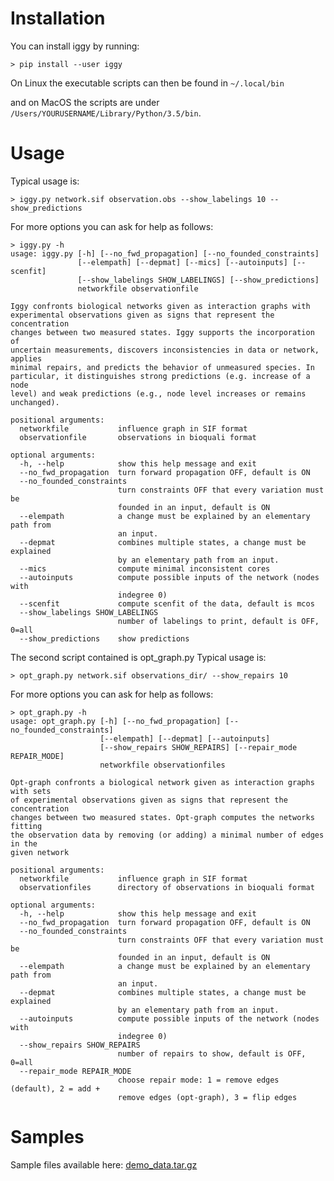 # Installation



You can install iggy by running:

    > pip install --user iggy

On Linux the executable scripts can then be found in `~/.local/bin`

and on MacOS the scripts are under `/Users/YOURUSERNAME/Library/Python/3.5/bin`.


# Usage


Typical usage is:

    > iggy.py network.sif observation.obs --show_labelings 10 --show_predictions

For more options you can ask for help as follows:

    > iggy.py -h
    usage: iggy.py [-h] [--no_fwd_propagation] [--no_founded_constraints]
                   [--elempath] [--depmat] [--mics] [--autoinputs] [--scenfit]
                   [--show_labelings SHOW_LABELINGS] [--show_predictions]
                   networkfile observationfile

    Iggy confronts biological networks given as interaction graphs with
    experimental observations given as signs that represent the concentration
    changes between two measured states. Iggy supports the incorporation of
    uncertain measurements, discovers inconsistencies in data or network, applies
    minimal repairs, and predicts the behavior of unmeasured species. In
    particular, it distinguishes strong predictions (e.g. increase of a node
    level) and weak predictions (e.g., node level increases or remains unchanged).

    positional arguments:
      networkfile           influence graph in SIF format
      observationfile       observations in bioquali format

    optional arguments:
      -h, --help            show this help message and exit
      --no_fwd_propagation  turn forward propagation OFF, default is ON
      --no_founded_constraints
                            turn constraints OFF that every variation must be
                            founded in an input, default is ON
      --elempath            a change must be explained by an elementary path from
                            an input.
      --depmat              combines multiple states, a change must be explained
                            by an elementary path from an input.
      --mics                compute minimal inconsistent cores
      --autoinputs          compute possible inputs of the network (nodes with
                            indegree 0)
      --scenfit             compute scenfit of the data, default is mcos
      --show_labelings SHOW_LABELINGS
                            number of labelings to print, default is OFF, 0=all
      --show_predictions    show predictions


The second script contained is opt_graph.py
Typical usage is:

    > opt_graph.py network.sif observations_dir/ --show_repairs 10

For more options you can ask for help as follows:

    > opt_graph.py -h
    usage: opt_graph.py [-h] [--no_fwd_propagation] [--no_founded_constraints]
                        [--elempath] [--depmat] [--autoinputs]
                        [--show_repairs SHOW_REPAIRS] [--repair_mode REPAIR_MODE]
                        networkfile observationfiles

    Opt-graph confronts a biological network given as interaction graphs with sets
    of experimental observations given as signs that represent the concentration
    changes between two measured states. Opt-graph computes the networks fitting
    the observation data by removing (or adding) a minimal number of edges in the
    given network

    positional arguments:
      networkfile           influence graph in SIF format
      observationfiles      directory of observations in bioquali format

    optional arguments:
      -h, --help            show this help message and exit
      --no_fwd_propagation  turn forward propagation OFF, default is ON
      --no_founded_constraints
                            turn constraints OFF that every variation must be
                            founded in an input, default is ON
      --elempath            a change must be explained by an elementary path from
                            an input.
      --depmat              combines multiple states, a change must be explained
                            by an elementary path from an input.
      --autoinputs          compute possible inputs of the network (nodes with
                            indegree 0)
      --show_repairs SHOW_REPAIRS
                            number of repairs to show, default is OFF, 0=all
      --repair_mode REPAIR_MODE
                            choose repair mode: 1 = remove edges (default), 2 = add +
                            remove edges (opt-graph), 3 = flip edges


# Samples

Sample files available here: [demo_data.tar.gz](https://bioasp.github.io/iggy/downloads/demo_data.tar.gz)
